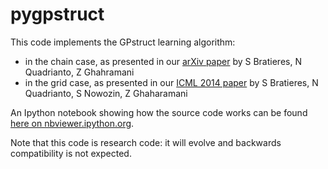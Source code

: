 # pygpstruct

This code implements the GPstruct learning algorithm:
- in the chain case, as presented in our [arXiv paper](http://arxiv.org/abs/1307.3846) by S Bratieres, N Quadrianto, Z Ghahramani
- in the grid case, as presented in our [ICML 2014 paper](http://jmlr.org/proceedings/papers/v32/bratieres14.html) by S Bratieres, N Quadrianto, S Nowozin, Z Ghaharamani

An Ipython notebook showing how the source code works can be found [here on nbviewer.ipython.org](http://nbviewer.ipython.org/github/sebastien-bratieres/pygpstruct/blob/master/pygpstruct%20demo.ipynb).

Note that this code is research code: it will evolve and backwards compatibility is not expected.
